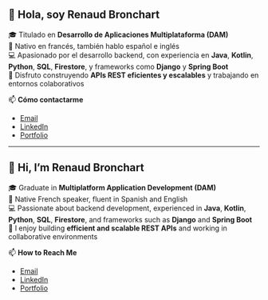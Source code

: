## 👋 Hola, soy Renaud Bronchart

🎓 Titulado en **Desarrollo de Aplicaciones Multiplataforma (DAM)**  
🏡 Nativo en francés, también hablo español e inglés  
💻 Apasionado por el desarrollo backend, con experiencia en **Java**, **Kotlin**, **Python**, **SQL**, **Firestore**, y frameworks como **Django** y **Spring Boot**  
🚀 Disfruto construyendo **APIs REST eficientes y escalables** y trabajando en entornos colaborativos  

📫 **Cómo contactarme**  
- [Email](mailto:renaudbronchart@gmail.com)  
- [LinkedIn](https://www.linkedin.com/in/renaudbronchart)  
- [Portfolio](https://renaud-portfolio-flax.vercel.app)  

---------------------------------------------------------------------------------------------------------------------------------------------
## 👋 Hi, I’m Renaud Bronchart

🎓 Graduate in **Multiplatform Application Development (DAM)**  
🏡 Native French speaker, fluent in Spanish and English  
💻 Passionate about backend development, experienced in **Java**, **Kotlin**, **Python**, **SQL**, **Firestore**, and frameworks such as **Django** and **Spring Boot**  
🚀 I enjoy building **efficient and scalable REST APIs** and working in collaborative environments  

📫 **How to Reach Me**  
- [Email](mailto:renaudbronchart@gmail.com)  
- [LinkedIn](https://www.linkedin.com/in/renaudbronchart)  
- [Portfolio](https://renaud-portfolio-flax.vercel.app)  
